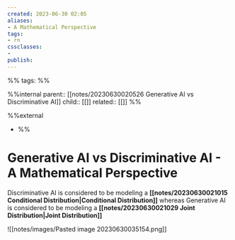 ```yaml
---
created: 2023-06-30 02:05
aliases: 
- A Mathematical Perspective
tags:
- rn
cssclasses:
- 
publish:
---
```


%%
tags:
%%

%%internal
parent:: [[notes/20230630020526 Generative AI vs Discriminative AI]]
child:: [[]]
related:: [[]]
%%

%%external

- []()
%%

# Generative AI vs Discriminative AI - A Mathematical Perspective

Discriminative AI is considered to be modeling a **[[notes/20230630021015 Conditional Distribution|Conditional Distribution]]** whereas Generative AI is considered to be modeling a **[[notes/20230630021029 Joint Distribution|Joint Distribution]]**

![[notes/images/Pasted image 20230630035154.png]]
